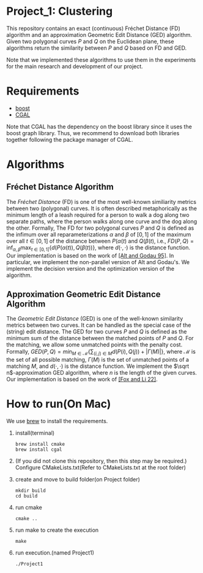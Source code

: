 
# Project_1: Clustering
This repository contains an exact (continuous) Fréchet Distance (FD) algorithm and an approximation Geometric Edit Distance (GED) algorithm. Given two polygonal curves $P$ and $Q$ on the Euclidean plane, these algorithms return the similarity between $P$ and $Q$ based on FD and GED.

Note that we implemented these algorithms to use them in the experiments for the main research and development of our project.

# Requirements
- [boost](https://www.boost.org/)
- [CGAL](https://www.cgal.org/)

Note that CGAL has the dependency on the boost library since it uses the boost graph library. Thus, we recommend to download both libraries together following the package manager of CGAL.

# Algorithms
## Fréchet Distance Algorithm
The _Fréchet Distance_ (FD) is one of the most well-known similiarity metrics between two (polygonal) curves. It is often described metaphorically as the minimum length of a leash required for a person to walk a dog along two separate paths, where the person walks along one curve and the dog along the other.
Formally, The FD for two polygonal curves $P$ and $Q$ is defined as the infimum over all reparameterizations $\alpha$ and $\beta$ of $[0,1]$ of the maximum over all $t\in [0,1]$ of the distance between $P(\alpha(t)$ and $Q(\beta(t)$, i.e., $FD(P,Q)=\text{inf}_{\alpha, \beta}\text{max}_{t\in [0,1]}\{ d(P(\alpha(t)),Q(\beta(t)) \}$, where $d(\cdot, \cdot)$ is the distance function.
Our implementation is based on the work of [[Alt and Godau 95]](https://www.worldscientific.com/doi/abs/10.1142/S0218195995000064). In particular, we implement the non-parallel version of Alt and Godau's. We implement the decision version and the optimization version of the algorithm.



## Approximation Geometric Edit Distance Algorithm
The _Geometric Edit Distance_ (GED) is one of the well-known similarity metrics between two curves. It can be handled as the special case of the (string) edit distance. The GED for two curves $P$ and $Q$ is defined as the minimum sum of the distance between the matched points of $P$ and $Q$. For the matching, we allow some unmatched points with the penalty cost. Formally, $GED(P,Q)=min_{M \in \mathcal M}\{ \sum_{(i,j)\in M} d(P(i),Q(j)) + |\Gamma(M)| \}$, where $\mathcal M$ is the set of all possible matching, $\Gamma(M)$ is the set of unmatched points of a matching $M$, and $d(\cdot, \cdot)$ is the distance function.
We implement the $\sqrt n$-approximation GED algorithm, where $n$ is the length of the given curves. Our implementation is based on the work of [[Fox and Li 22]](https://link.springer.com/article/10.1007/s00453-022-00966-4).



# How to run(On Mac)
We use [brew](https://brew.sh/) to install the requirements.
1. install(terminal)
    ```
   brew install cmake
   brew install cgal
   ```
   
2. (If you did not clone this repository, then this step may be required.) Configure CMakeLists.txt(Refer to CMakeLists.txt at the root folder)

4. create and move to build folder(on Project folder)
   ```
   mkdir build
   cd build
   ```
5. run cmake
   ```
   cmake ..
   ```
6. run make to create the execution
   ```
   make
   ```
   
7. run execution.(named Project1)
   ```
   ./Project1
   ```
   
